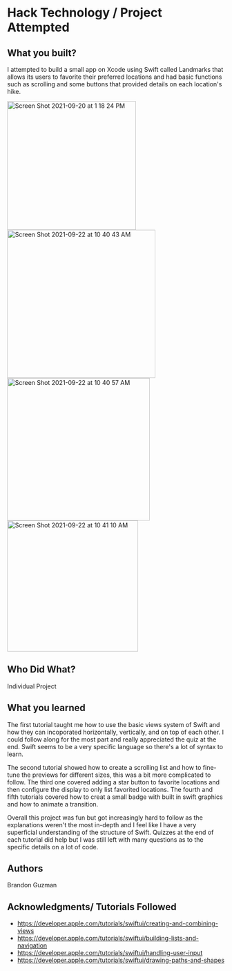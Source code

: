 # Hack Technology / Project Attempted


## What you built? 
I attempted to build a small app on Xcode using Swift called Landmarks that allows its users to favorite their preferred locations and had basic functions such as scrolling and some buttons that provided details on each location's hike.

<img width="298" alt="Screen Shot 2021-09-20 at 1 18 24 PM" src="https://user-images.githubusercontent.com/63322692/134285412-7fa8856c-301e-4d69-8be8-afe7c9d3cb4d.png">\
<img width="343" alt="Screen Shot 2021-09-22 at 10 40 43 AM" src="https://user-images.githubusercontent.com/63322692/134365203-292b9331-bf69-42a6-8e74-5373a7681400.png">
<img width="330" alt="Screen Shot 2021-09-22 at 10 40 57 AM" src="https://user-images.githubusercontent.com/63322692/134365217-306bffdd-0a42-476d-8e25-cde48848a9dd.png">
<img width="303" alt="Screen Shot 2021-09-22 at 10 41 10 AM" src="https://user-images.githubusercontent.com/63322692/134365224-b2ed4997-5ad4-4c19-b2b1-fcad213e2d7a.png">


## Who Did What?
Individual Project 

## What you learned
The first tutorial taught me how to use the basic views system of Swift and how they can incoporated horizontally, vertically, and on top of each other.
I could follow along for the most part and really appreciated the quiz at the end. Swift seems to be a very specific language so there's a lot of syntax to learn. 

The second tutorial showed how to create a scrolling list and how to fine-tune the previews for different sizes, this was a bit more complicated to follow.
The third one covered adding a star button to favorite locations and then configure the display to only list favorited locations.
The fourth and fifth tutorials covered how to creat a small badge with built in swift graphics and how to animate a transition. 


Overall this project was fun but got increasingly hard to follow as the explanations weren't the most in-depth and I feel like I have a very superficial understanding of the structure of Swift. Quizzes at the end of each tutorial did help but I was still left with many questions as to the specific details on a lot of code.

## Authors
Brandon Guzman 

## Acknowledgments/ Tutorials Followed 
* https://developer.apple.com/tutorials/swiftui/creating-and-combining-views
* https://developer.apple.com/tutorials/swiftui/building-lists-and-navigation
* https://developer.apple.com/tutorials/swiftui/handling-user-input
* https://developer.apple.com/tutorials/swiftui/drawing-paths-and-shapes
